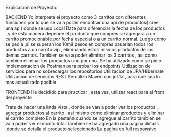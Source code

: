 Explicacion de Proyecto:

BACKEND
Yo interprete el proyecto como 3 carritos con diferentes funciones por lo que se va a poder encontrar una api de
productos( cree una api) donde se uso Local Date para diferenciar la fecha de los productos , y de esta manera depende
el producto que compres se agregara a un carrito promocionable por fecha especial o a un carrito normal. Luego como se
pedia ,si se superan los 10mil pesos en compras pasarian todos los productos a un carrito vip , eliminando estos mismos
productos  de los demas carritos.
Tambien se va a poder eliminar los 3 carritos , asi como tambien eliminar los productos uno por uno.
Se ha utilizado como se pidio:
Implementacion de Postman para probar los endpoints
Utilizacion de servicios para no sobrecargar los repositorios
Utilizacion de JPA/Hibernate
Utilizacion de servicios REST
Se utilizo Maven con jdk17 , para que sea lo mas actualizado posible

FRONTEND
He decidido para practicar , esta vez, utilizar react para el front del proyecto

Trate de hacer una linda vista , donde se van a poder ver los productos , agregar productos al carrito , asi mismo como
eliminar productos y eliminar el carrito  completo
En la pestaña cuando se agregue al carrito tambien se va a poder ver el monto total
Tambien se ha agregado una pagina details ,donde se detalla el producto seleccionado
La pagina es full responsive